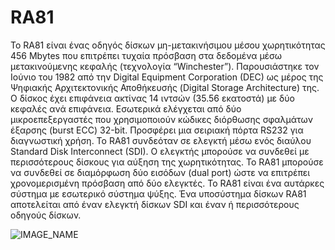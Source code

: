 # RA81

Το RA81 είναι ένας οδηγός δίσκων μη-μετακινήσιμου μέσου χωρητικότητας 456 Mbytes που επιτρέπει τυχαία πρόσβαση στα δεδομένα μέσω μετακινούμενης κεφαλής (τεχνολογία “Winchester”). Παρουσιάστηκε τον Ιούνιο του 1982 από την Digital Equipment Corporation (DEC) ως μέρος της Ψηφιακής Αρχιτεκτονικής Αποθήκευσής (Digital Storage Architecture) της. Ο δίσκος έχει επιφάνεια ακτίνας 14 ιντσών (35.56 εκατοστά) με δύο κεφαλές ανά επιφάνεια. Εσωτερικά ελέγχεται από δύο μικροεπεξεργαστές που χρησιμοποιούν κώδικες διόρθωσης σφαλμάτων έξαρσης (burst ECC) 32-bit. Προσφέρει μια σειριακή πόρτα RS232 για διαγνωστική χρήση. Το RA81 συνδεόταν σε ελεγκτή μέσω ενός διαύλου Standard Disk Interconnect (SDI). Ο ελεγκτής μπορούσε να συνδεθεί με περισσότερους δίσκους για αύξηση της χωρητικότητας. Το RA81 μπορούσε να συνδεθεί σε διαμόρφωση δύο εισόδων (dual port) ώστε να επιτρέπει χρονομερισμένη πρόσβαση από δύο ελεγκτές. Το RA81 είναι ένα αυτάρκες σύστημα με εσωτερικό σύστημα ψύξης. Ένα υποσύστημα δίσκων RA81 αποτελείται από έναν ελεγκτή δίσκων SDI και έναν ή περισσότερους οδηγούς δίσκων.

![IMAGE_NAME](../assets/images/IMAGE_NAME.jpg)